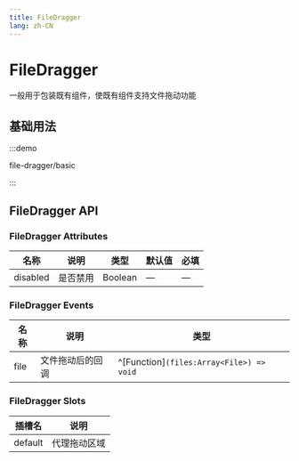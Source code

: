 ```yaml
---
title: FileDragger
lang: zh-CN
---
```


# FileDragger

一般用于包装既有组件，使既有组件支持文件拖动功能

## 基础用法

:::demo

file-dragger/basic

:::

## FileDragger API

### FileDragger Attributes

| 名称     | 说明     | 类型    | 默认值 | 必填 |
| -------- | -------- | ------- | ------ | ---- |
| disabled | 是否禁用 | Boolean | —      | —    |

### FileDragger Events

| 名称 | 说明             | 类型                                     |
| ---- | ---------------- | ---------------------------------------- |
| file | 文件拖动后的回调 | ^[Function]`(files:Array<File>) => void` |

### FileDragger Slots

| 插槽名  | 说明         |
| ------- | ------------ |
| default | 代理拖动区域 |
